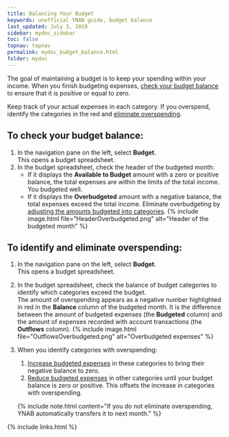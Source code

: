 ```yaml
---
title: Balancing Your Budget
keywords: unofficial YNAB guide, budget balance
last_updated: July 3, 2019
sidebar: mydoc_sidebar
toc: false
topnav: topnav
permalink: mydoc_budget_balance.html
folder: mydoc
---
```


The goal of maintaining a budget is to keep your spending within your income. When you finish budgeting expenses, [check your budget balance](#to-check-your-budget-balance) to ensure that it is positive or equal to zero.

Keep track of your actual expenses in each category. If you overspend, identify the categories in the red and [eliminate overspending](#to-identify-and-eliminate-overspending).

## To check your budget balance:

1.  In the navigation pane on the left, select **Budget**. <br/>This opens a budget spreadsheet.
2.  In the budget spreadsheet, check the header of the budgeted month:
    *  If it displays the **Available to Budget** amount with a zero or positive balance, the total expenses are within the limits of the total income. You budgeted well.
    *  If it displays the **Overbudgeted** amount with a negative balance, the total expenses exceed the total income. Eliminate overbudgeting by [adjusting the amounts budgeted into categories](mydoc_budgeting_expenses#to-budget-money-into-a-category).
        {% include image.html file="HeaderOverbudgeted.png" alt="Header of the budgeted month" %}

## To identify and eliminate overspending:

1.  In the navigation pane on the left, select **Budget**. <br/>This opens a budget spreadsheet.

2.  In the budget spreadsheet, check the balance of budget categories to identify which categories exceed the budget. <br/>The amount of overspending appears as a negative number highlighted in red in the **Balance** column of the budgeted month. It is the difference between the amount of budgeted expenses (the **Budgeted** column) and the amount of expenses recorded with account transactions (the **Outflows** column).
    {% include image.html file="OutflowsOverbudgeted.png" alt="Overbudgeted expenses" %}

3.  When you identify categories with overspending:
    1.  [Increase budgeted expenses](mydoc_budgeting_expenses#to-budget-money-into-a-category) in these categories to bring their negative balance to zero.
    2.  [Reduce budgeted expenses](mydoc_budgeting_expenses#to-budget-money-into-a-category) in other categories until your budget balance is zero or positive. This offsets the increase in categories with overspending.

    {% include note.html content="If you do not eliminate overspending, YNAB automatically transfers it to next month." %}

{% include links.html %}
